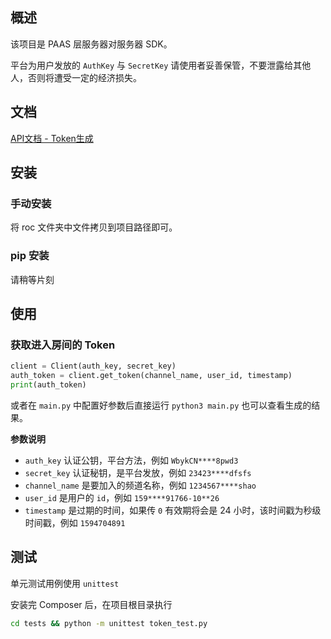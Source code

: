 ## 概述

该项目是 PAAS 层服务器对服务器 SDK。

平台为用户发放的 `AuthKey` 与 `SecretKey` 请使用者妥善保管，不要泄露给其他人，否则将遭受一定的经济损失。

## 文档 

[API文档 - Token生成](http://apidoc.roadofcloud.net/#/token)

## 安装

### 手动安装

将 roc 文件夹中文件拷贝到项目路径即可。

### pip 安装

请稍等片刻

## 使用

### 获取进入房间的 Token

```python
client = Client(auth_key, secret_key)
auth_token = client.get_token(channel_name, user_id, timestamp)
print(auth_token)

```
或者在 `main.py` 中配置好参数后直接运行 `python3 main.py` 也可以查看生成的结果。

**参数说明**

* `auth_key`  认证公钥，平台方法，例如 `WbykCN****8pwd3`
*  `secret_key` 认证秘钥，是平台发放，例如 `23423****dfsfs`
* `channel_name` 是要加入的频道名称，例如 `1234567****shao`
* `user_id` 是用户的 `id`，例如 `159****91766-10**26`
* `timestamp` 是过期的时间，如果传 `0` 有效期将会是 24 小时，该时间戳为秒级时间戳，例如 `1594704891`

## 测试

单元测试用例使用 `unittest`

安装完 Composer 后，在项目根目录执行

```bash
cd tests && python -m unittest token_test.py
```


